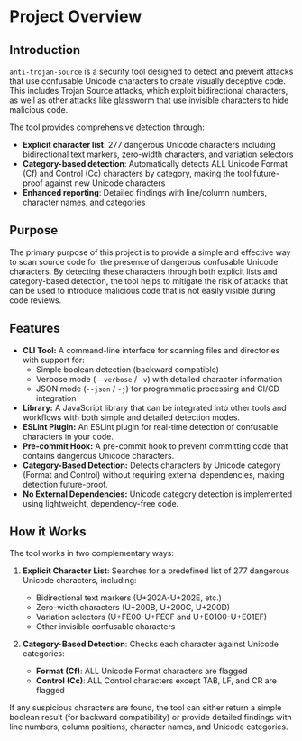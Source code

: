 # Project Overview

## Introduction

`anti-trojan-source` is a security tool designed to detect and prevent attacks that use confusable Unicode characters to create visually deceptive code. This includes Trojan Source attacks, which exploit bidirectional characters, as well as other attacks like glassworm that use invisible characters to hide malicious code.

The tool provides comprehensive detection through:
- **Explicit character list**: 277 dangerous Unicode characters including bidirectional text markers, zero-width characters, and variation selectors
- **Category-based detection**: Automatically detects ALL Unicode Format (Cf) and Control (Cc) characters by category, making the tool future-proof against new Unicode characters
- **Enhanced reporting**: Detailed findings with line/column numbers, character names, and categories

## Purpose

The primary purpose of this project is to provide a simple and effective way to scan source code for the presence of dangerous confusable Unicode characters. By detecting these characters through both explicit lists and category-based detection, the tool helps to mitigate the risk of attacks that can be used to introduce malicious code that is not easily visible during code reviews.

## Features

*   **CLI Tool:** A command-line interface for scanning files and directories with support for:
    *   Simple boolean detection (backward compatible)
    *   Verbose mode (`--verbose` / `-v`) with detailed character information
    *   JSON mode (`--json` / `-j`) for programmatic processing and CI/CD integration
*   **Library:** A JavaScript library that can be integrated into other tools and workflows with both simple and detailed detection modes.
*   **ESLint Plugin:** An ESLint plugin for real-time detection of confusable characters in your code.
*   **Pre-commit Hook:** A pre-commit hook to prevent committing code that contains dangerous Unicode characters.
*   **Category-Based Detection:** Detects characters by Unicode category (Format and Control) without requiring external dependencies, making detection future-proof.
*   **No External Dependencies:** Unicode category detection is implemented using lightweight, dependency-free code.

## How it Works

The tool works in two complementary ways:

1. **Explicit Character List**: Searches for a predefined list of 277 dangerous Unicode characters, including:
   - Bidirectional text markers (U+202A-U+202E, etc.)
   - Zero-width characters (U+200B, U+200C, U+200D)
   - Variation selectors (U+FE00-U+FE0F and U+E0100-U+E01EF)
   - Other invisible confusable characters

2. **Category-Based Detection**: Checks each character against Unicode categories:
   - **Format (Cf)**: ALL Unicode Format characters are flagged
   - **Control (Cc)**: ALL Control characters except TAB, LF, and CR are flagged

If any suspicious characters are found, the tool can either return a simple boolean result (for backward compatibility) or provide detailed findings with line numbers, column positions, character names, and Unicode categories.
